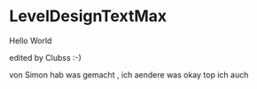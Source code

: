 # LevelDesignTextMax

Hello World

edited by Clubss :-)

von Simon 
hab was gemacht , ich aendere was okay top ich auch 
